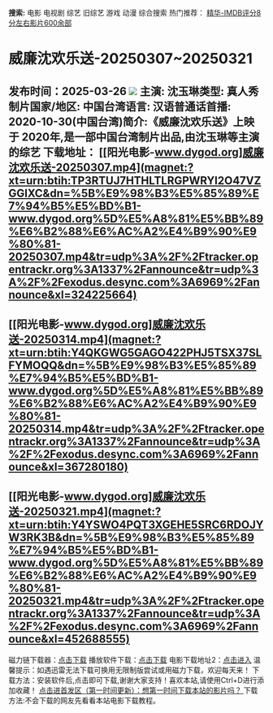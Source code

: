 **搜索:** 电影 电视剧 综艺 旧综艺 游戏 动漫 综合搜索 热门推荐： [精华-IMDB评分8分左右影片600余部](https://www.dytt8.com/html/gndy/jddy/20160320/50510.html)
# 威廉沈欢乐送-20250307~20250321
发布时间：2025-03-26 
![](https://wx1.sinaimg.cn/large/92e3fd6agy1h4nwq1iuucj20sg0iywgm.jpg)
主演: 沈玉琳类型: 真人秀制片国家/地区: 中国台湾语言: 汉语普通话首播: 2020-10-30(中国台湾)简介:《威廉沈欢乐送》上映于 2020年,是一部中国台湾制片出品,由沈玉琳等主演的综艺
**下载地址：**
[[阳光电影-www.dygod.org]威廉沈欢乐送-20250307.mp4](magnet:?xt=urn:btih:TP3RTUJ7HTHLTLRGPWRYI2O47VZGGIXC&dn=%5B%E9%98%B3%E5%85%89%E7%94%B5%E5%BD%B1-www.dygod.org%5D%E5%A8%81%E5%BB%89%E6%B2%88%E6%AC%A2%E4%B9%90%E9%80%81-20250307.mp4&tr=udp%3A%2F%2Ftracker.opentrackr.org%3A1337%2Fannounce&tr=udp%3A%2F%2Fexodus.desync.com%3A6969%2Fannounce&xl=324225664)  
---  
[[阳光电影-www.dygod.org]威廉沈欢乐送-20250314.mp4](magnet:?xt=urn:btih:Y4QKGWG5GAGO422PHJ5TSX37SLFYMOQQ&dn=%5B%E9%98%B3%E5%85%89%E7%94%B5%E5%BD%B1-www.dygod.org%5D%E5%A8%81%E5%BB%89%E6%B2%88%E6%AC%A2%E4%B9%90%E9%80%81-20250314.mp4&tr=udp%3A%2F%2Ftracker.opentrackr.org%3A1337%2Fannounce&tr=udp%3A%2F%2Fexodus.desync.com%3A6969%2Fannounce&xl=367280180)  
---  
[[阳光电影-www.dygod.org]威廉沈欢乐送-20250321.mp4](magnet:?xt=urn:btih:Y4YSWO4PQT3XGEHE5SRC6RDOJYW3RK3B&dn=%5B%E9%98%B3%E5%85%89%E7%94%B5%E5%BD%B1-www.dygod.org%5D%E5%A8%81%E5%BB%89%E6%B2%88%E6%AC%A2%E4%B9%90%E9%80%81-20250321.mp4&tr=udp%3A%2F%2Ftracker.opentrackr.org%3A1337%2Fannounce&tr=udp%3A%2F%2Fexodus.desync.com%3A6969%2Fannounce&xl=452688555)  
---  
磁力链下载器：[点击下载](https://dygod.org/js/bt.htm "qBittorrent") 播放软件下载：[点击下载](https://dygod.org/js/player.htm "PotPlayer") 电影下载地址2：[点击进入](https://dygod.org/ "阳光电影") 温馨提示：如遇迅雷无法下载可换用无限制版尝试或用磁力下载，欢迎每天来！  下载方法：安装软件后,点击即可下载,谢谢大家支持！喜欢本站,请使用Ctrl+D进行添加收藏！ [点击进首发区（第一时间更新）：想第一时间下载本站的影片吗？ ](https://www.ygdy8.net/)下载方法:不会下载的网友先看看本站电影下载教程。